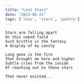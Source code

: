 ```yaml
---
title: "Lost Stars"
date: "2013-06-21"
tags: ['loss', 'stars', 'poetry']
---
```

    Stars are falling apart
    On this naked field
    Such brittle is the fantasy
    A display of my sanity

    Long gone is the fire
    That brought me here and higher
    Subtle cries from the inside
    Of reaching out to these stars

    That never existed...
